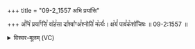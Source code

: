 +++
title = "09-2_1557 अभि प्रयांसि"

+++
अ꣣भि꣡ प्रया꣢꣯ꣳसि꣣ वा꣡ह꣢सा दा꣣श्वा꣡ꣳअ꣢श्नोति꣣ म꣡र्त्यः꣢। क्ष꣡यं꣢ पाव꣣क꣡शो꣢चिषः ॥ 09-2:1557 ॥

<details><summary>विस्वर-मूलम् (VC)</summary>

अभि प्रयाꣳसि वाहसा दाश्वाꣳ अश्नोति मर्त्यः । क्षयं पावकशोचिषः ॥१५५७॥
</details>